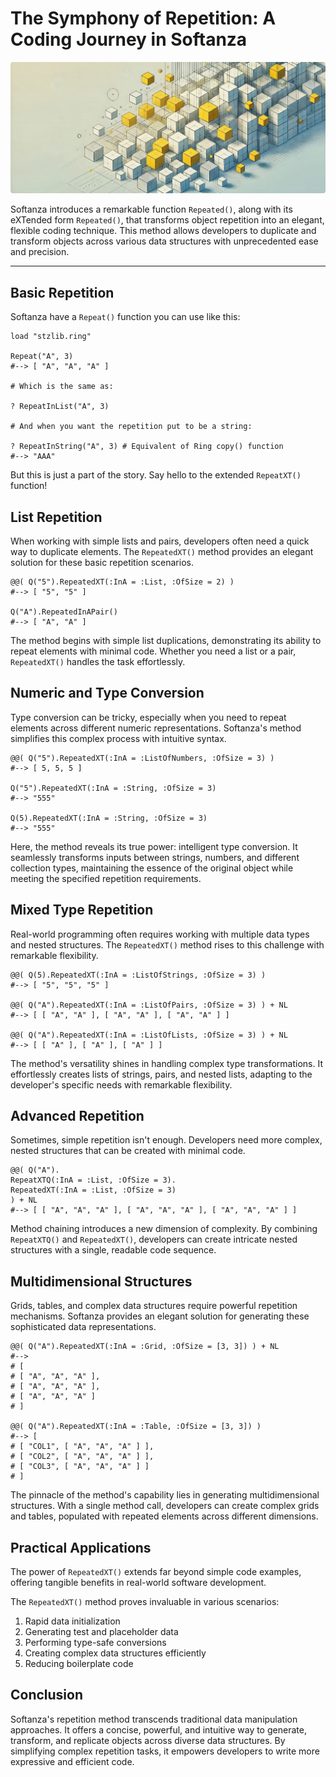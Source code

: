 # The Symphony of Repetition: A Coding Journey in Softanza
![Symphony of Repetition in Softanza, by Microsoft Image AI](../images/stz-repeat-function.jpg)

Softanza introduces a remarkable function `Repeated()`, along with its eXTended form `Repeated()`, that transforms object repetition into an elegant, flexible coding technique. This method allows developers to duplicate and transform objects across various data structures with unprecedented ease and precision.

---

## Basic Repetition

Softanza have a `Repeat()` function you can use like this:

```ring
load "stzlib.ring"

Repeat("A", 3)
#--> [ "A", "A", "A" ]

# Which is the same as:

? RepeatInList("A", 3)

# And when you want the repetition put to be a string:

? RepeatInString("A", 3) # Equivalent of Ring copy() function
#--> "AAA"
```

But this is just a part of the story. Say hello to the extended `RepeatXT()` function!

## List Repetition

When working with simple lists and pairs, developers often need a quick way to duplicate elements. The `RepeatedXT()` method provides an elegant solution for these basic repetition scenarios.

```ring
@@( Q("5").RepeatedXT(:InA = :List, :OfSize = 2) )
#--> [ "5", "5" ]

Q("A").RepeatedInAPair()
#--> [ "A", "A" ]
```
The method begins with simple list duplications, demonstrating its ability to repeat elements with minimal code. Whether you need a list or a pair, `RepeatedXT()` handles the task effortlessly.

## Numeric and Type Conversion

Type conversion can be tricky, especially when you need to repeat elements across different numeric representations. Softanza's method simplifies this complex process with intuitive syntax.

```ring
@@( Q("5").RepeatedXT(:InA = :ListOfNumbers, :OfSize = 3) )
#--> [ 5, 5, 5 ]

Q("5").RepeatedXT(:InA = :String, :OfSize = 3)
#--> "555"

Q(5).RepeatedXT(:InA = :String, :OfSize = 3)
#--> "555"
```
Here, the method reveals its true power: intelligent type conversion. It seamlessly transforms inputs between strings, numbers, and different collection types, maintaining the essence of the original object while meeting the specified repetition requirements.

## Mixed Type Repetition

Real-world programming often requires working with multiple data types and nested structures. The `RepeatedXT()` method rises to this challenge with remarkable flexibility.

```ring
@@( Q(5).RepeatedXT(:InA = :ListOfStrings, :OfSize = 3) )
#--> [ "5", "5", "5" ]

@@( Q("A").RepeatedXT(:InA = :ListOfPairs, :OfSize = 3) ) + NL
#--> [ [ "A", "A" ], [ "A", "A" ], [ "A", "A" ] ]

@@( Q("A").RepeatedXT(:InA = :ListOfLists, :OfSize = 3) ) + NL
#--> [ [ "A" ], [ "A" ], [ "A" ] ]
```
The method's versatility shines in handling complex type transformations. It effortlessly creates lists of strings, pairs, and nested lists, adapting to the developer's specific needs with remarkable flexibility.

## Advanced Repetition

Sometimes, simple repetition isn't enough. Developers need more complex, nested structures that can be created with minimal code.

```ring
@@( Q("A").
RepeatXTQ(:InA = :List, :OfSize = 3).
RepeatedXT(:InA = :List, :OfSize = 3)
) + NL
#--> [ [ "A", "A", "A" ], [ "A", "A", "A" ], [ "A", "A", "A" ] ]
```
Method chaining introduces a new dimension of complexity. By combining `RepeatXTQ()` and `RepeatedXT()`, developers can create intricate nested structures with a single, readable code sequence.

## Multidimensional Structures

Grids, tables, and complex data structures require powerful repetition mechanisms. Softanza provides an elegant solution for generating these sophisticated data representations.

```ring
@@( Q("A").RepeatedXT(:InA = :Grid, :OfSize = [3, 3]) ) + NL
#-->
# [
# [ "A", "A", "A" ],
# [ "A", "A", "A" ],
# [ "A", "A", "A" ]
# ]

@@( Q("A").RepeatedXT(:InA = :Table, :OfSize = [3, 3]) )
#--> [
# [ "COL1", [ "A", "A", "A" ] ],
# [ "COL2", [ "A", "A", "A" ] ],
# [ "COL3", [ "A", "A", "A" ] ]
# ]
```
The pinnacle of the method's capability lies in generating multidimensional structures. With a single method call, developers can create complex grids and tables, populated with repeated elements across different dimensions.

## Practical Applications

The power of `RepeatedXT()` extends far beyond simple code examples, offering tangible benefits in real-world software development.

The `RepeatedXT()` method proves invaluable in various scenarios:
1. Rapid data initialization
2. Generating test and placeholder data
3. Performing type-safe conversions
4. Creating complex data structures efficiently
5. Reducing boilerplate code

## Conclusion

Softanza's repetition method transcends traditional data manipulation approaches. It offers a concise, powerful, and intuitive way to generate, transform, and replicate objects across diverse data structures. By simplifying complex repetition tasks, it empowers developers to write more expressive and efficient code.